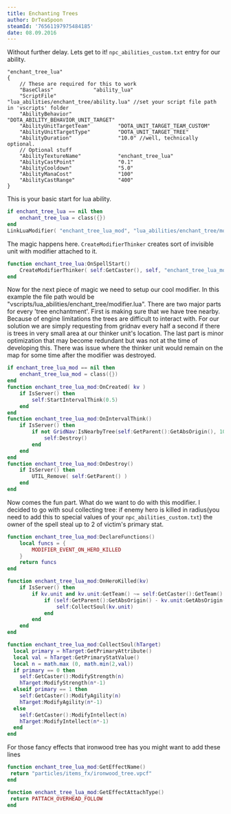 ```yaml
---
title: Enchanting Trees
author: DrTeaSpoon
steamId: '76561197975484185'
date: 08.09.2016
---
```


Without further delay. Lets get to it!
`npc_abilities_custom.txt` entry for our ability.

```
"enchant_tree_lua"
{
    // These are required for this to work
    "BaseClass"             "ability_lua"
    "ScriptFile"                    "lua_abilities/enchant_tree/ability.lua" //set your script file path in 'vscripts' folder
    "AbilityBehavior"               "DOTA_ABILITY_BEHAVIOR_UNIT_TARGET"
    "AbilityUnitTargetTeam"         "DOTA_UNIT_TARGET_TEAM_CUSTOM"
    "AbilityUnitTargetType"         "DOTA_UNIT_TARGET_TREE"
    "AbilityDuration"               "10.0" //well, technically optional.
    // Optional stuff
    "AbilityTextureName"            "enchant_tree_lua"
    "AbilityCastPoint"              "0.1"
    "AbilityCooldown"               "5.0"
    "AbilityManaCost"               "100"
    "AbilityCastRange"              "400"
}
```

This is your basic start for lua ability.

```lua
if enchant_tree_lua == nil then
    enchant_tree_lua = class({})
end
LinkLuaModifier( "enchant_tree_lua_mod", "lua_abilities/enchant_tree/modifier.lua", LUA_MODIFIER_MOTION_NONE )
```

The magic happens here. `CreateModifierThinker` creates sort of invisible unit with modifier attached to it.

```lua
function enchant_tree_lua:OnSpellStart()
    CreateModifierThinker( self:GetCaster(), self, "enchant_tree_lua_mod", { duration = self:GetDuration() }, self:GetCursorPosition(), self:GetCaster():GetTeamNumber(), true )
end
```

Now for the next piece of magic we need to setup our cool modifier. In this example the file path would be "vscripts/lua_abilities/enchant_tree/modifier.lua".
There are two major parts for every 'tree enchantment'. First is making sure that we have tree nearby. Because of engine limitations the trees are difficult to interact with. For our solution we are simply requesting from gridnav every half a second if there is trees in very small area at our thinker unit's location.
The last part is minor optimization that may become redundant but was not at the time of developing this. There was issue where the thinker unit would remain on the map for some time after the modifier was destroyed.

```lua
if enchant_tree_lua_mod == nil then
    enchant_tree_lua_mod = class({})
end
function enchant_tree_lua_mod:OnCreated( kv )
    if IsServer() then
        self:StartIntervalThink(0.5)
    end
end
function enchant_tree_lua_mod:OnIntervalThink()
    if IsServer() then
        if not GridNav:IsNearbyTree(self:GetParent():GetAbsOrigin(), 10, false) then
            self:Destroy()
        end
    end
end
function enchant_tree_lua_mod:OnDestroy()
    if IsServer() then
        UTIL_Remove( self:GetParent() )
    end
end
```

Now comes the fun part. What do we want to do with this modifier.
I decided to go with soul collecting tree: if enemy hero is killed in radius(you need to add this to special values of your `npc_abilities_custom.txt`) the owner of the spell steal up to 2 of victim's primary stat.

```lua
function enchant_tree_lua_mod:DeclareFunctions()
    local funcs = {
        MODIFIER_EVENT_ON_HERO_KILLED
    }
    return funcs
end

function enchant_tree_lua_mod:OnHeroKilled(kv)
    if IsServer() then
        if kv.unit and kv.unit:GetTeam() ~= self:GetCaster():GetTeam() then
            if (self:GetParent():GetAbsOrigin() - kv.unit:GetAbsOrigin()):Length2D() <= self:GetAbility():GetSpecialValueFor("radius") then
                self:CollectSoul(kv.unit)
            end
        end
    end
end

function enchant_tree_lua_mod:CollectSoul(hTarget)
  local primary = hTarget:GetPrimaryAttribute()
  local val = hTarget:GetPrimaryStatValue()
  local n = math.max (0, math.min(2,val))
  if primary == 0 then
    self:GetCaster():ModifyStrength(n)
    hTarget:ModifyStrength(n*-1)
  elseif primary == 1 then
    self:GetCaster():ModifyAgility(n)
    hTarget:ModifyAgility(n*-1)
  else
    self:GetCaster():ModifyIntellect(n)
    hTarget:ModifyIntellect(n*-1)
  end
end
```

For those fancy effects that ironwood tree has you might want to add these lines

```lua
function enchant_tree_lua_mod:GetEffectName()
 return "particles/items_fx/ironwood_tree.vpcf"
end

function enchant_tree_lua_mod:GetEffectAttachType()
 return PATTACH_OVERHEAD_FOLLOW
end
```

